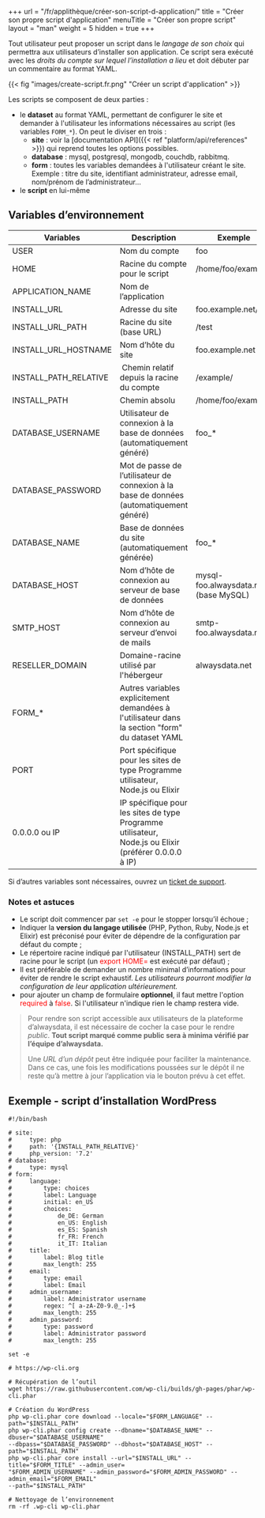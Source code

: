 +++
url = "/fr/applithèque/créer-son-script-d-application/"
title = "Créer son propre script d'application"
menuTitle = "Créer son propre script"
layout = "man"
weight = 5
hidden = true
+++

Tout utilisateur peut proposer un script dans le *langage de son choix* qui permettra aux utilisateurs d’installer son application. Ce script sera exécuté avec les *droits du compte sur lequel l’installation a lieu* et doit débuter par un commentaire au format YAML.


{{< fig "images/create-script.fr.png" "Créer un script d'application" >}}

Les scripts se composent de deux parties :

* le **dataset** au format YAML, permettant de configurer le site et demander à l'utilisateur les informations nécessaires au script (les variables `FORM_*`). On peut le diviser en trois :
    * **site** : voir la [documentation API]({{< ref "platform/api/references" >}}) qui reprend toutes les options possibles.
    * **database** : mysql, postgresql, mongodb, couchdb, rabbitmq.
    * **form** : toutes les variables demandées à l'utilisateur créant le site. Exemple : titre du site, identifiant administrateur, adresse email, nom/prénom de l’administrateur...
* le **script** en lui-même


## Variables d’environnement

| Variables               | Description                                                                                           | Exemple                               |
|-------------------------|-------------------------------------------------------------------------------------------------------|---------------------------------------|
| USER                    | Nom du compte                                                                                         | foo                                   |
| HOME                    | Racine du compte pour le script                                                                       | /home/foo/example/                    |
| APPLICATION\_NAME       | Nom de l’application                                                                                  |                                       |
| INSTALL\_URL            | Adresse du site                                                                                       | foo.example.net/test                  |
| INSTALL\_URL\_PATH      | Racine du site (base URL)                                                                             | /test                                 |
| INSTALL\_URL\_HOSTNAME  | Nom d’hôte du site                                                                                    | foo.example.net                       |
| INSTALL\_PATH\_RELATIVE |  Chemin relatif depuis la racine du compte                                                            | /example/                             |
| INSTALL\_PATH           | Chemin absolu                                                                                         | /home/foo/example/                    |
| DATABASE\_USERNAME      | Utilisateur de connexion à la base de données (automatiquement généré)                                | foo\_\*                               |
| DATABASE\_PASSWORD      | Mot de passe de l’utilisateur de connexion à la base de données (automatiquement généré)              |                                       |
| DATABASE\_NAME          | Base de données du site (automatiquement générée)                                                     | foo\_\*                               |
| DATABASE\_HOST          | Nom d’hôte de connexion au serveur de base de données                                                 | mysql-foo.alwaysdata.net (base MySQL) |
| SMTP\_HOST              | Nom d’hôte de connexion au serveur d’envoi de mails                                                   | smtp-foo.alwaysdata.net               |
| RESELLER\_DOMAIN        | Domaine-racine utilisé par l'hébergeur                                                                | alwaysdata.net                        |
| FORM\_\*                | Autres variables explicitement demandées à l'utilisateur dans la section "form" du dataset YAML       |                                       |
| PORT                    | Port spécifique pour les sites de type Programme utilisateur, Node.js ou Elixir                       |                                       |
| 0.0.0.0 ou IP           | IP spécifique pour les sites de type Programme utilisateur, Node.js ou Elixir (préférer 0.0.0.0 à IP) |                                       |

Si d’autres variables sont nécessaires, ouvrez un [ticket de support](https://admin.alwaysdata.com/support/add/).


### Notes et astuces

* Le script doit commencer par `set -e` pour le stopper lorsqu’il échoue ;
* Indiquer la **version du langage utilisée** (PHP, Python, Ruby, Node.js et Elixir) est préconisé pour éviter de dépendre de la configuration par défaut du compte ;
* Le répertoire racine indiqué par l'utilisateur (INSTALL_PATH) sert de racine pour le script (un <font color=red>export HOME=</font> est exécuté par défaut) ;
* Il est préférable de demander un nombre minimal d’informations pour éviter de rendre le script exhaustif. _Les utilisateurs pourront modifier la configuration de leur application ultérieurement._
* pour ajouter un champ de formulaire **optionnel**, il faut mettre l'option <font color=red>required</font> à <font color=red>false</font>. Si l'utilisateur n'indique rien le champ restera vide.

>Pour rendre son script accessible aux utilisateurs de la plateforme d’alwaysdata, il est nécessaire de cocher la case pour le rendre _public_. **Tout script marqué comme public sera à minima vérifié par l’équipe d’alwaysdata.**
>
>Une _URL d’un dépôt_ peut être indiquée pour faciliter la maintenance. Dans ce cas, une fois les modifications poussées sur le dépôt il ne reste qu’à mettre à jour l’application via le bouton prévu à cet effet.


## Exemple - script d’installation WordPress

```
#!/bin/bash

# site:
#     type: php
#     path: '{INSTALL_PATH_RELATIVE}'
#     php_version: '7.2'
# database:
#     type: mysql
# form:
#     language:
#         type: choices
#         label: Language
#         initial: en_US
#         choices:
#             de_DE: German
#             en_US: English
#             es_ES: Spanish
#             fr_FR: French
#             it_IT: Italian
#     title:
#         label: Blog title
#         max_length: 255
#     email:
#         type: email
#         label: Email
#     admin_username:
#         label: Administrator username
#         regex: ^[ a-zA-Z0-9.@_-]+$
#         max_length: 255
#     admin_password:
#         type: password
#         label: Administrator password
#         max_length: 255

set -e

# https://wp-cli.org

# Récupération de l’outil
wget https://raw.githubusercontent.com/wp-cli/builds/gh-pages/phar/wp-cli.phar

# Création du WordPress
php wp-cli.phar core download --locale="$FORM_LANGUAGE" --path="$INSTALL_PATH"
php wp-cli.phar config create --dbname="$DATABASE_NAME" --dbuser="$DATABASE_USERNAME"
--dbpass="$DATABASE_PASSWORD" --dbhost="$DATABASE_HOST" --path="$INSTALL_PATH"
php wp-cli.phar core install --url="$INSTALL_URL" --title="$FORM_TITLE" --admin_user=
"$FORM_ADMIN_USERNAME" --admin_password="$FORM_ADMIN_PASSWORD" --admin_email="$FORM_EMAIL"
--path="$INSTALL_PATH"

# Nettoyage de l’environnement
rm -rf .wp-cli wp-cli.phar
```
